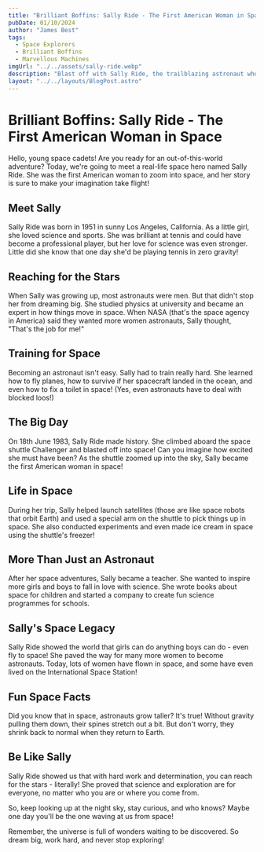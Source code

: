```yaml
---
title: "Brilliant Boffins: Sally Ride - The First American Woman in Space"
pubDate: 01/10/2024
author: "James Best"
tags:
  - Space Explorers
  - Brilliant Boffins
  - Marvellous Machines
imgUrl: "../../assets/sally-ride.webp"
description: "Blast off with Sally Ride, the trailblazing astronaut who became the first American woman to soar into space! Perfect for young space enthusiasts aged 7-10 who dream of reaching for the stars."
layout: "../../layouts/BlogPost.astro"
---
```


# Brilliant Boffins: Sally Ride - The First American Woman in Space

Hello, young space cadets! Are you ready for an out-of-this-world adventure? Today, we're going to meet a real-life space hero named Sally Ride. She was the first American woman to zoom into space, and her story is sure to make your imagination take flight!

## Meet Sally

Sally Ride was born in 1951 in sunny Los Angeles, California. As a little girl, she loved science and sports. She was brilliant at tennis and could have become a professional player, but her love for science was even stronger. Little did she know that one day she'd be playing tennis in zero gravity!

## Reaching for the Stars

When Sally was growing up, most astronauts were men. But that didn't stop her from dreaming big. She studied physics at university and became an expert in how things move in space. When NASA (that's the space agency in America) said they wanted more women astronauts, Sally thought, "That's the job for me!"

## Training for Space

Becoming an astronaut isn't easy. Sally had to train really hard. She learned how to fly planes, how to survive if her spacecraft landed in the ocean, and even how to fix a toilet in space! (Yes, even astronauts have to deal with blocked loos!)

## The Big Day

On 18th June 1983, Sally Ride made history. She climbed aboard the space shuttle Challenger and blasted off into space! Can you imagine how excited she must have been? As the shuttle zoomed up into the sky, Sally became the first American woman in space!

## Life in Space

During her trip, Sally helped launch satellites (those are like space robots that orbit Earth) and used a special arm on the shuttle to pick things up in space. She also conducted experiments and even made ice cream in space using the shuttle's freezer!

## More Than Just an Astronaut

After her space adventures, Sally became a teacher. She wanted to inspire more girls and boys to fall in love with science. She wrote books about space for children and started a company to create fun science programmes for schools.

## Sally's Space Legacy

Sally Ride showed the world that girls can do anything boys can do - even fly to space! She paved the way for many more women to become astronauts. Today, lots of women have flown in space, and some have even lived on the International Space Station!

## Fun Space Facts

Did you know that in space, astronauts grow taller? It's true! Without gravity pulling them down, their spines stretch out a bit. But don't worry, they shrink back to normal when they return to Earth.

## Be Like Sally

Sally Ride showed us that with hard work and determination, you can reach for the stars - literally! She proved that science and exploration are for everyone, no matter who you are or where you come from.

So, keep looking up at the night sky, stay curious, and who knows? Maybe one day you'll be the one waving at us from space!

Remember, the universe is full of wonders waiting to be discovered. So dream big, work hard, and never stop exploring!
